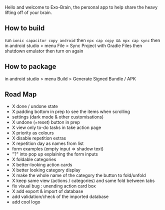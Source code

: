 Hello and welcome to Exo-Brain, the personal app to help share the heavy lifting off of your brain.


## How to build

run ```ionic capacitor copy android``` then ```npx cap copy && npx cap sync```
then in android studio > menu File > Sync Project with Gradle Files
then shutdown emulator then turn on again

## How to package

in android studio > menu Build > Generate Signed Bundle / APK

## Road Map

- X done / undone state
- X padding bottom in prep to see the items when scrolling
- settings (dark mode & other customisations)
- X undone (=reset) button in prep
- X view only to-do tasks in take action page
- X priority as colours
- X disable repetition extras
- X repetition day as names from list
- form examples (empty input => shadow text)
- "?" into pop up explaining the form inputs
- X foldable categories
- X better-looking action cards
- X better looking category display
- X make the whole name of the category the button to fold/unfold
- X keep same view (actions / categories) and same fold between tabs
- fix visual bug : unending action card box
- X add export & import of database
- add validation/check of the imported database
- add cool logo

